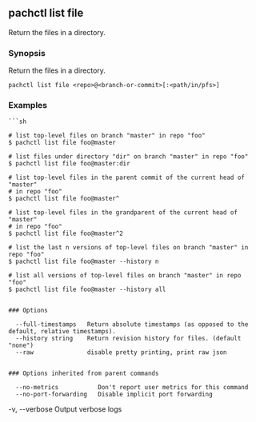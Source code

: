 ## pachctl list file

Return the files in a directory.

### Synopsis


Return the files in a directory.

```
pachctl list file <repo>@<branch-or-commit>[:<path/in/pfs>]
```

### Examples

```
```sh

# list top-level files on branch "master" in repo "foo"
$ pachctl list file foo@master

# list files under directory "dir" on branch "master" in repo "foo"
$ pachctl list file foo@master:dir

# list top-level files in the parent commit of the current head of "master"
# in repo "foo"
$ pachctl list file foo@master^

# list top-level files in the grandparent of the current head of "master"
# in repo "foo"
$ pachctl list file foo@master^2

# list the last n versions of top-level files on branch "master" in repo "foo"
$ pachctl list file foo@master --history n

# list all versions of top-level files on branch "master" in repo "foo"
$ pachctl list file foo@master --history all
```
```

### Options

```
      --full-timestamps   Return absolute timestamps (as opposed to the default, relative timestamps).
      --history string    Return revision history for files. (default "none")
      --raw               disable pretty printing, print raw json
```

### Options inherited from parent commands

```
      --no-metrics           Don't report user metrics for this command
      --no-port-forwarding   Disable implicit port forwarding
  -v, --verbose              Output verbose logs
```

